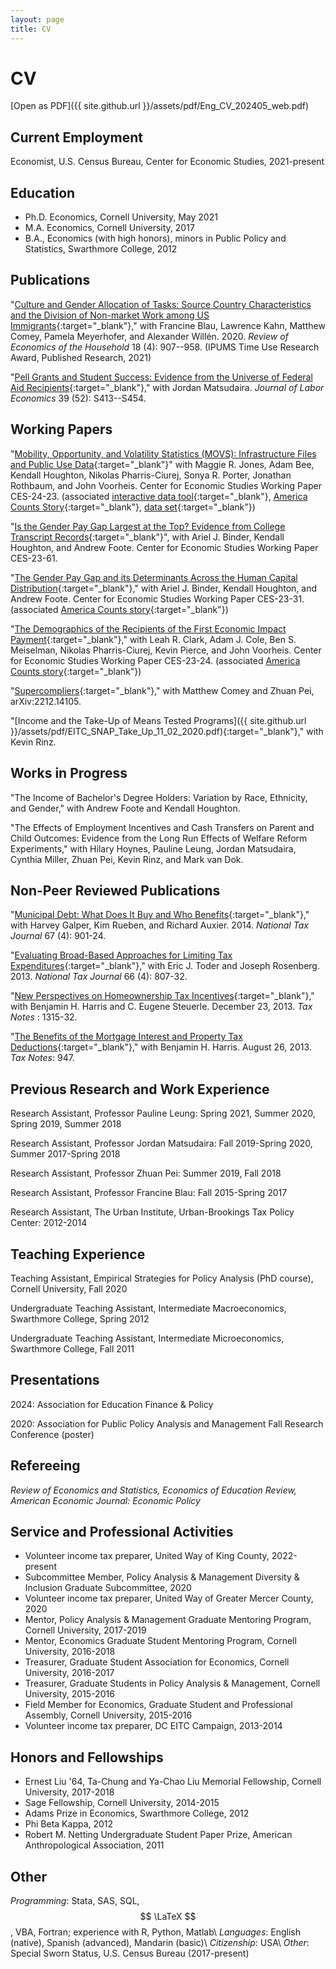 ```yaml
---
layout: page
title: CV
---
```


# CV

[Open as PDF]({{ site.github.url }}/assets/pdf/Eng_CV_202405_web.pdf) 

## Current Employment 

Economist, U.S. Census Bureau, Center for Economic Studies, 2021-present
## Education

- Ph.D. Economics, Cornell University, May 2021
- M.A. Economics, Cornell University, 2017
- B.A., Economics (with high honors), minors in Public Policy and Statistics, Swarthmore College, 2012

## Publications

"[Culture and Gender Allocation of Tasks: Source Country Characteristics and the Division of Non-market Work among US Immigrants](https://link.springer.com/article/10.1007/s11150-020-09501-2){:target="_blank"}," with Francine Blau, Lawrence Kahn, Matthew Comey, Pamela Meyerhofer, and Alexander Will&#233;n. 2020. *Review of Economics of the Household* 18 (4): 907--958. (IPUMS Time Use Research Award, Published Research, 2021)

"[Pell Grants and Student Success: Evidence from the Universe of Federal Aid Recipients](https://www.journals.uchicago.edu/doi/abs/10.1086/712556?journalCode=jole){:target="_blank"}," with Jordan Matsudaira. *Journal of Labor Economics* 39 (52): S413--S454.

## Working Papers

"[Mobility, Opportunity, and Volatility Statistics (MOVS): Infrastructure Files and Public Use Data](https://www.census.gov/library/working-papers/2024/adrm/CES-WP-24-23.html){:target="_blank"}" with Maggie R. Jones, Adam Bee, Kendall Houghton, Nikolas Pharris-Ciurej, Sonya R. Porter, Jonathan Rothbaum, and John Voorheis. Center for Economic Studies Working Paper CES-24-23. (associated [interactive data tool](https://www.census.gov/library/visualizations/interactive/movs.html){:target="_blank"}, [America Counts Story](https://www.census.gov/library/stories/2024/05/movs.html){:target="_blank"}, [data set](https://www.census.gov/programs-surveys/ces/data/public-use-data/mobility-opportunity-volatility-statistics.html){:target="_blank"})

"[Is the Gender Pay Gap Largest at the Top? Evidence from College Transcript Records](https://www.census.gov/library/working-papers/2023/adrm/CES-WP-23-61.html){:target="_blank"}", with Ariel J. Binder, Kendall Houghton, and Andrew Foote. Center for Economic Studies Working Paper CES-23-61. 

"[The Gender Pay Gap and its Determinants Across the Human Capital Distribution](https://www.census.gov/library/working-papers/2023/adrm/CES-WP-23-31.html){:target="_blank"}," with Ariel J. Binder, Kendall Houghton, and Andrew Foote. Center for Economic Studies Working Paper CES-23-31. (associated [America Counts story](https://www.census.gov/library/stories/2024/02/gender-wage-gap-education.html){:target="_blank"})

"[The Demographics of the Recipients of the First Economic Impact Payment](https://www.census.gov/library/working-papers/2023/adrm/CES-WP-23-24.html){:target="_blank"}," with Leah R. Clark, Adam J. Cole, Ben S. Meiselman, Nikolas Pharris-Ciurej, Kevin Pierce, and John Voorheis. Center for Economic Studies Working Paper CES-23-24. (associated [America Counts story](https://www.census.gov/library/stories/2023/05/examining-equity-in-covid-19-stimulus-payments.html){:target="_blank"})

"[Supercompliers](https://arxiv.org/pdf/2212.14105.pdf){:target="_blank"}," with Matthew Comey and Zhuan Pei, arXiv:2212.14105.

"[Income and the Take-Up of Means Tested Programs]({{ site.github.url }}/assets/pdf/EITC_SNAP_Take_Up_11_02_2020.pdf){:target="_blank"}," with Kevin Rinz.

## Works in Progress

"The Income of Bachelor's Degree Holders: Variation by Race, Ethnicity, and Gender," with Andrew Foote and Kendall Houghton.

"The Effects of Employment Incentives and Cash Transfers on Parent and Child Outcomes: Evidence from the Long Run Effects of Welfare Reform Experiments," with Hilary Hoynes, Pauline Leung, Jordan Matsudaira, Cynthia Miller, Zhuan Pei, Kevin Rinz, and Mark van Dok.

## Non-Peer Reviewed Publications

"[Municipal Debt: What Does It Buy and Who Benefits](https://www.ntanet.org/NTJ/67/4/ntj-v67n04p901-924-municipal-debt-buy-benefits.html){:target="_blank"}," with Harvey Galper, Kim Rueben, and Richard Auxier. 2014. *National Tax Journal* 67 (4): 901-24.

"[Evaluating Broad-Based Approaches for Limiting Tax Expenditures](https://www.ntanet.org/NTJ/66/4/ntj-v66n04p807-832-broad-based-limiting-tax-expenditures.html){:target="_blank"}," with Eric J. Toder and Joseph Rosenberg. 2013. *National Tax Journal* 66 (4): 807-32.
 
"[New Perspectives on Homeownership Tax Incentives](https://www.urban.org/research/publication/new-perspectives-homeownership-tax-incentives){:target="_blank"}," with Benjamin H. Harris and C. Eugene Steuerle. December 23, 2013. *Tax Notes* : 1315-32.

"[The Benefits of the Mortgage Interest and Property Tax Deductions](https://www.urban.org/research/publication/benefits-mortgage-interest-and-property-tax-deductions){:target="_blank"}," with Benjamin H. Harris. August 26, 2013. *Tax Notes*: 947.

## Previous Research and Work Experience

Research Assistant, Professor Pauline Leung: Spring 2021, Summer 2020, Spring 2019, Summer 2018

Research Assistant, Professor Jordan Matsudaira: Fall 2019-Spring 2020, Summer 2017-Spring 2018

Research Assistant, Professor Zhuan Pei: Summer 2019, Fall 2018

Research Assistant, Professor Francine Blau: Fall 2015-Spring 2017

Research Assistant, The Urban Institute, Urban-Brookings Tax Policy Center: 2012-2014

## Teaching Experience

Teaching Assistant, Empirical Strategies for Policy Analysis (PhD course), Cornell University, Fall 2020

Undergraduate Teaching Assistant, Intermediate Macroeconomics, Swarthmore College, Spring 2012

Undergraduate Teaching Assistant, Intermediate Microeconomics, Swarthmore College, Fall 2011

## Presentations

2024: Association for Education Finance & Policy

2020: Association for Public Policy Analysis and Management Fall Research Conference (poster)

## Refereeing

*Review of Economics and Statistics, Economics of Education Review, American Economic Journal: Economic Policy*
## Service and Professional Activities
- Volunteer income tax preparer, United Way of King County, 2022-present
- Subcommittee Member, Policy Analysis & Management Diversity & Inclusion Graduate Subcommittee, 2020
- Volunteer income tax preparer, United Way of Greater Mercer County, 2020
- Mentor, Policy Analysis & Management Graduate Mentoring Program, Cornell University, 2017-2019
- Mentor, Economics Graduate Student Mentoring Program, Cornell University, 2016-2018
- Treasurer, Graduate Student Association for Economics, Cornell University, 2016-2017
- Treasurer, Graduate Students in Policy Analysis & Management, Cornell University, 2015-2016
- Field Member for Economics, Graduate Student and Professional Assembly, Cornell University, 2015-2016
- Volunteer income tax preparer, DC EITC Campaign, 2013-2014

## Honors and Fellowships

- Ernest Liu '64, Ta-Chung and Ya-Chao Liu Memorial Fellowship, Cornell University, 2017-2018
- Sage Fellowship, Cornell University, 2014-2015
- Adams Prize in Economics, Swarthmore College, 2012
- Phi Beta Kappa, 2012
- Robert M. Netting Undergraduate Student Paper Prize, American Anthropological Association, 2011

## Other

*Programming*: Stata, SAS, SQL, $$ \LaTeX $$, VBA, Fortran; experience with R, Python, Matlab\\
*Languages*: English (native), Spanish (advanced), Mandarin (basic)\\
*Citizenship*: USA\\
*Other*: Special Sworn Status, U.S. Census Bureau (2017-present)
